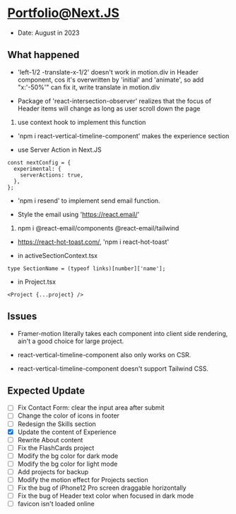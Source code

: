 # Portfolio@Next.JS

- Date: August in 2023

## What happened

- 'left-1/2 -translate-x-1/2' doesn't work in motion.div in Header component, cos it's overwritten by 'initial' and 'animate', so add "x:'-50%'" can fix it, write translate in motion.div

- Package of 'react-intersection-observer' realizes that the focus of Header items will change as long as user scroll down the page

1. use context hook to implement this function

- 'npm i react-vertical-timeline-component' makes the experience section

- use Server Action in Next.JS

```
const nextConfig = {
  experimental: {
    serverActions: true,
  },
};
```

- 'npm i resend' to implement send email function.

- Style the email using 'https://react.email/'

1. npm i @react-email/components @react-email/tailwind

- https://react-hot-toast.com/, 'npm i react-hot-toast'

- in activeSectionContext.tsx

```
type SectionName = (typeof links)[number]['name'];
```

- in Project.tsx

```
<Project {...project} />
```

## Issues

- Framer-motion literally takes each component into client side rendering, ain't a good choice for large project.

- react-vertical-timeline-component also only works on CSR.

- react-vertical-timeline-component doesn't support Tailwind CSS.

## Expected Update

- [ ] Fix Contact Form: clear the input area after submit
- [ ] Change the color of icons in footer
- [ ] Redesign the Skills section
- [x] Update the content of Experience
- [ ] Rewrite About content
- [ ] Fix the FlashCards project
- [ ] Modify the bg color for dark mode
- [ ] Modify the bg color for light mode
- [ ] Add projects for backup
- [ ] Modify the motion effect for Projects section
- [ ] Fix the bug of iPhone12 Pro screen draggable horizontally
- [ ] Fix the bug of Header text color when focused in dark mode
- [ ] favicon isn't loaded online
